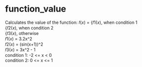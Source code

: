 # function_value
Calculates the value of the function: 𝑓(𝑥) = {𝑓1(𝑥), when condition 1 <br />
                                             {𝑓2(𝑥), when condition 2 <br />
                                             {𝑓3(𝑥), otherwise <br />
𝑓1(𝑥) = 3.2x^2  <br />
𝑓2(𝑥) = (sin(x+1))^2  <br />
𝑓3(𝑥) = 3x^2 - 1  <br />
condition 1: -2 <= x < 0  <br />
condition 2: 0 <= x <= 1  <br />

